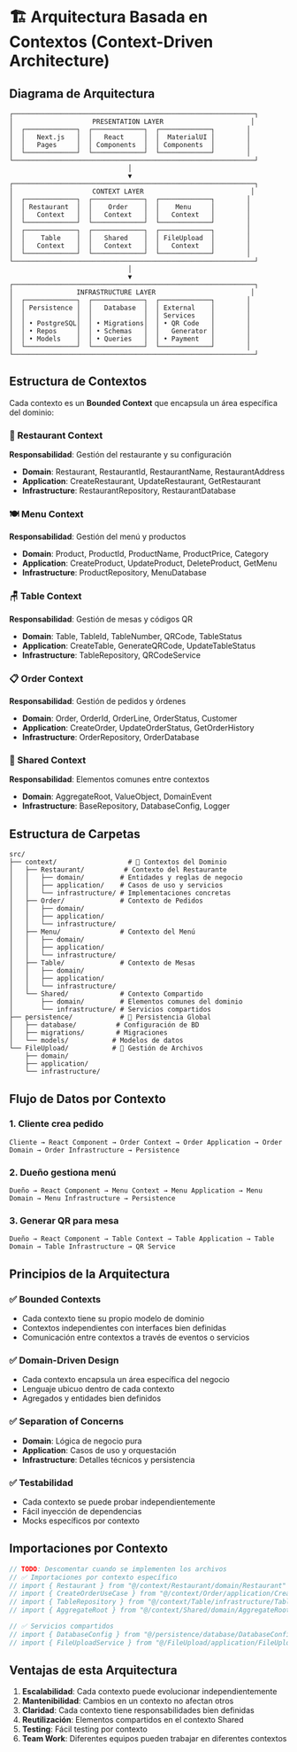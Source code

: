 # 🏗️ Arquitectura Basada en Contextos (Context-Driven Architecture)

## Diagrama de Arquitectura

```
┌─────────────────────────────────────────────────────────────┐
│                    PRESENTATION LAYER                      │
│  ┌─────────────┐  ┌─────────────┐  ┌─────────────┐        │
│  │   Next.js   │  │   React     │  │  MaterialUI │        │
│  │   Pages     │  │ Components  │  │ Components  │        │
│  └─────────────┘  └─────────────┘  └─────────────┘        │
└─────────────────────────────────────────────────────────────┘
                              │
                              ▼
┌─────────────────────────────────────────────────────────────┐
│                    CONTEXT LAYER                           │
│  ┌─────────────┐  ┌─────────────┐  ┌─────────────┐        │
│  │ Restaurant  │  │    Order    │  │    Menu     │        │
│  │   Context   │  │   Context   │  │   Context   │        │
│  └─────────────┘  └─────────────┘  └─────────────┘        │
│  ┌─────────────┐  ┌─────────────┐  ┌─────────────┐        │
│  │    Table    │  │   Shared    │  │ FileUpload  │        │
│  │   Context   │  │   Context   │  │   Context   │        │
│  └─────────────┘  └─────────────┘  └─────────────┘        │
└─────────────────────────────────────────────────────────────┘
                              │
                              ▼
┌─────────────────────────────────────────────────────────────┐
│                INFRASTRUCTURE LAYER                        │
│  ┌─────────────┐  ┌─────────────┐  ┌─────────────┐        │
│  │ Persistence │  │   Database  │  │ External    │        │
│  │             │  │             │  │ Services    │        │
│  │ • PostgreSQL│  │ • Migrations│  │ • QR Code   │        │
│  │ • Repos     │  │ • Schemas   │  │   Generator │        │
│  │ • Models    │  │ • Queries   │  │ • Payment   │        │
│  └─────────────┘  └─────────────┘  └─────────────┘        │
└─────────────────────────────────────────────────────────────┘
```

## Estructura de Contextos

Cada contexto es un **Bounded Context** que encapsula un área específica del dominio:

### 🏪 Restaurant Context

**Responsabilidad**: Gestión del restaurante y su configuración

- **Domain**: Restaurant, RestaurantId, RestaurantName, RestaurantAddress
- **Application**: CreateRestaurant, UpdateRestaurant, GetRestaurant
- **Infrastructure**: RestaurantRepository, RestaurantDatabase

### 🍽️ Menu Context

**Responsabilidad**: Gestión del menú y productos

- **Domain**: Product, ProductId, ProductName, ProductPrice, Category
- **Application**: CreateProduct, UpdateProduct, DeleteProduct, GetMenu
- **Infrastructure**: ProductRepository, MenuDatabase

### 🪑 Table Context

**Responsabilidad**: Gestión de mesas y códigos QR

- **Domain**: Table, TableId, TableNumber, QRCode, TableStatus
- **Application**: CreateTable, GenerateQRCode, UpdateTableStatus
- **Infrastructure**: TableRepository, QRCodeService

### 📋 Order Context

**Responsabilidad**: Gestión de pedidos y órdenes

- **Domain**: Order, OrderId, OrderLine, OrderStatus, Customer
- **Application**: CreateOrder, UpdateOrderStatus, GetOrderHistory
- **Infrastructure**: OrderRepository, OrderDatabase

### 🔗 Shared Context

**Responsabilidad**: Elementos comunes entre contextos

- **Domain**: AggregateRoot, ValueObject, DomainEvent
- **Infrastructure**: BaseRepository, DatabaseConfig, Logger

## Estructura de Carpetas

```
src/
├── context/                  # 🎯 Contextos del Dominio
│   ├── Restaurant/          # Contexto del Restaurante
│   │   ├── domain/         # Entidades y reglas de negocio
│   │   ├── application/    # Casos de uso y servicios
│   │   └── infrastructure/ # Implementaciones concretas
│   ├── Order/              # Contexto de Pedidos
│   │   ├── domain/
│   │   ├── application/
│   │   └── infrastructure/
│   ├── Menu/               # Contexto del Menú
│   │   ├── domain/
│   │   ├── application/
│   │   └── infrastructure/
│   ├── Table/              # Contexto de Mesas
│   │   ├── domain/
│   │   ├── application/
│   │   └── infrastructure/
│   └── Shared/             # Contexto Compartido
│       ├── domain/         # Elementos comunes del dominio
│       └── infrastructure/ # Servicios compartidos
├── persistence/            # 🔌 Persistencia Global
│   ├── database/          # Configuración de BD
│   ├── migrations/        # Migraciones
│   └── models/           # Modelos de datos
└── FileUpload/           # 📁 Gestión de Archivos
    ├── domain/
    ├── application/
    └── infrastructure/
```

## Flujo de Datos por Contexto

### 1. Cliente crea pedido

```
Cliente → React Component → Order Context → Order Application → Order Domain → Order Infrastructure → Persistence
```

### 2. Dueño gestiona menú

```
Dueño → React Component → Menu Context → Menu Application → Menu Domain → Menu Infrastructure → Persistence
```

### 3. Generar QR para mesa

```
Dueño → React Component → Table Context → Table Application → Table Domain → Table Infrastructure → QR Service
```

## Principios de la Arquitectura

### ✅ Bounded Contexts

- Cada contexto tiene su propio modelo de dominio
- Contextos independientes con interfaces bien definidas
- Comunicación entre contextos a través de eventos o servicios

### ✅ Domain-Driven Design

- Cada contexto encapsula un área específica del negocio
- Lenguaje ubicuo dentro de cada contexto
- Agregados y entidades bien definidos

### ✅ Separation of Concerns

- **Domain**: Lógica de negocio pura
- **Application**: Casos de uso y orquestación
- **Infrastructure**: Detalles técnicos y persistencia

### ✅ Testabilidad

- Cada contexto se puede probar independientemente
- Fácil inyección de dependencias
- Mocks específicos por contexto

## Importaciones por Contexto

```typescript
// TODO: Descomentar cuando se implementen los archivos
// ✅ Importaciones por contexto específico
// import { Restaurant } from "@/context/Restaurant/domain/Restaurant"
// import { CreateOrderUseCase } from "@/context/Order/application/CreateOrderUseCase"
// import { TableRepository } from "@/context/Table/infrastructure/TableRepository"
// import { AggregateRoot } from "@/context/Shared/domain/AggregateRoot"

// ✅ Servicios compartidos
// import { DatabaseConfig } from "@/persistence/database/DatabaseConfig"
// import { FileUploadService } from "@/FileUpload/application/FileUploadService"
```

## Ventajas de esta Arquitectura

1. **Escalabilidad**: Cada contexto puede evolucionar independientemente
2. **Mantenibilidad**: Cambios en un contexto no afectan otros
3. **Claridad**: Cada contexto tiene responsabilidades bien definidas
4. **Reutilización**: Elementos compartidos en el contexto Shared
5. **Testing**: Fácil testing por contexto
6. **Team Work**: Diferentes equipos pueden trabajar en diferentes contextos
